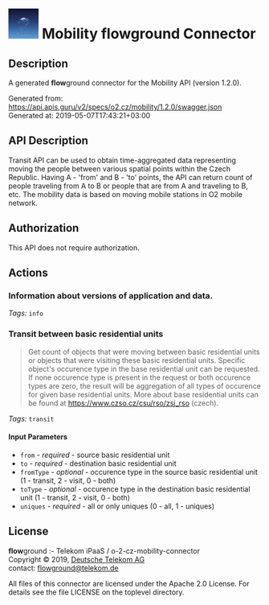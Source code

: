# ![LOGO](logo.png) Mobility **flow**ground Connector

## Description

A generated **flow**ground connector for the Mobility API (version 1.2.0).

Generated from: https://api.apis.guru/v2/specs/o2.cz/mobility/1.2.0/swagger.json<br/>
Generated at: 2019-05-07T17:43:21+03:00

## API Description

Transit API can be used to obtain time-aggregated data representing moving the people between various spatial points within the Czech Republic. Having A - 'from' and B - 'to' points, the API can return count of people traveling from A to B or people that are from A and traveling to B, etc. The mobility data is based on moving mobile stations in O2 mobile network.

## Authorization

This API does not require authorization.

## Actions

### Information about versions of application and data.

*Tags:* `info`

### Transit between basic residential units

> Get count of objects that were moving between basic residential units or objects that were visiting these basic residential units. Specific object's occurence type in the base residential unit can be requested. If none occurence type is present in the request or both occurence types are zero, the result will be aggregation of all types of occurence for given base residential units. More about base residential units can be found at https://www.czso.cz/csu/rso/zsj_rso (czech).

*Tags:* `transit`

#### Input Parameters
* `from` - _required_ - source basic residential unit
* `to` - _required_ - destination basic residential unit
* `fromType` - _optional_ - occurence type in the source basic residential unit (1 - transit, 2 - visit, 0 - both)
* `toType` - _optional_ - occurence type in the destination basic residential unit (1 - transit, 2 - visit, 0 - both)
* `uniques` - _required_ - all or only uniques (0 - all, 1 - uniques)

## License

**flow**ground :- Telekom iPaaS / o-2-cz-mobility-connector<br/>
Copyright © 2019, [Deutsche Telekom AG](https://www.telekom.de)<br/>
contact: flowground@telekom.de

All files of this connector are licensed under the Apache 2.0 License. For details
see the file LICENSE on the toplevel directory.
